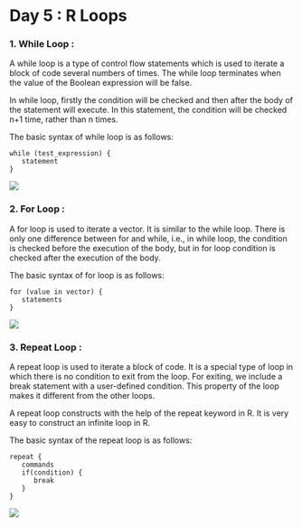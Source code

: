 # Day 5 : R Loops
### 1. While Loop :
A while loop is a type of control flow statements which is used to iterate a block of code several numbers of times. The while loop terminates when the value of the Boolean expression will be false.

In while loop, firstly the condition will be checked and then after the body of the statement will execute. In this statement, the condition will be checked n+1 time, rather than n times.

The basic syntax of while loop is as follows:
```
while (test_expression) {  
   statement  
}  
```
![](https://static.javatpoint.com/tutorial/r/images/r-while-loop.png)
### 2. For Loop :
A for loop is used to iterate a vector. It is similar to the while loop. There is only one difference between for and while, i.e., in while loop, the condition is checked before the execution of the body, but in for loop condition is checked after the execution of the body.

The basic syntax of for loop is as follows:
```
for (value in vector) {  
   statements  
}  
```
![](https://static.javatpoint.com/tutorial/r/images/r-for-loop.png)

### 3. Repeat Loop :
A repeat loop is used to iterate a block of code. It is a special type of loop in which there is no condition to exit from the loop. For exiting, we include a break statement with a user-defined condition. This property of the loop makes it different from the other loops.

A repeat loop constructs with the help of the repeat keyword in R. It is very easy to construct an infinite loop in R.

The basic syntax of the repeat loop is as follows:
```
repeat {   
   commands   
   if(condition) {  
      break  
   }  
}  
```
![](https://static.javatpoint.com/tutorial/r/images/r-repeat-loop.png)


